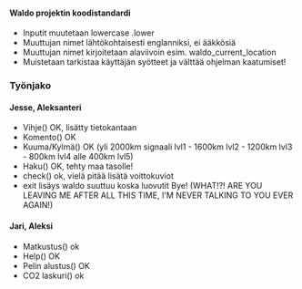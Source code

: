 #### Waldo projektin koodistandardi

- Inputit muutetaan lowercase .lower
- Muuttujan nimet lähtökohtaisesti englanniksi, ei ääkkösiä
- Muuttujan nimet kirjoitetaan alaviivoin esim. waldo_current_location
- Muistetaan tarkistaa käyttäjän syötteet ja välttää ohjelman kaatumiset!


### Työnjako


#### Jesse, Aleksanteri
- Vihje() OK, lisätty tietokantaan
- Komento() OK
- Kuuma/Kylmä() OK (yli 2000km signaali lvl1 - 1600km lvl2 - 1200km lvl3 - 800km lvl4 alle 400km lvl5)
- Haku() OK, tehty maa tasolle!
- check() ok, vielä pitää lisätä voittokuviot
- exit lisäys waldo suuttuu koska luovutit
Bye! (WHAT!?! ARE YOU LEAVING ME AFTER ALL THIS TIME, I'M NEVER TALKING TO YOU EVER AGAIN!)


#### Jari, Aleksi
- Matkustus() ok
- Help() OK
- Pelin alustus() OK
- CO2 laskuri() ok
